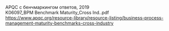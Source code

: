 APQC с бенчмаркингом ответов, 2019  
K06097_BPM Benchmark Maturity_Cross Ind..pdf
https://www.apqc.org/resource-library/resource-listing/business-process-management-maturity-benchmarks-cross-industry
